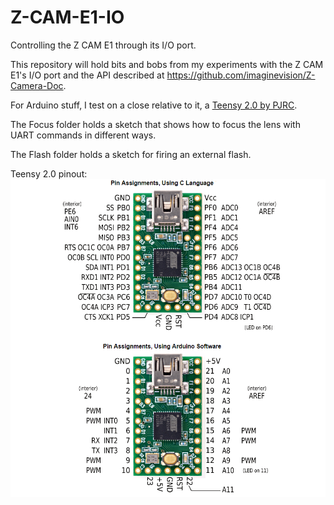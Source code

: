 # Z-CAM-E1-IO
Controlling the Z CAM E1 through its I/O port.

This repository will hold bits and bobs from my experiments with the Z CAM E1's I/O port
and the API described at https://github.com/imaginevision/Z-Camera-Doc.

For Arduino stuff, I test on a close relative to it, a [Teensy 2.0 by PJRC](https://www.pjrc.com/store/teensy.html).

The Focus folder holds a sketch that shows how to focus the lens with UART commands in different ways.

The Flash folder holds a sketch for firing an external flash.

Teensy 2.0 pinout:
![Teensy 2.0 pinout](Teensy_2_0.png)



